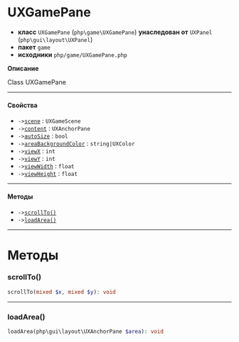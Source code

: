 # UXGamePane

- **класс** `UXGamePane` (`php\game\UXGamePane`) **унаследован от** `UXPanel` (`php\gui\layout\UXPanel`)
- **пакет** `game`
- **исходники** `php/game/UXGamePane.php`

**Описание**

Class UXGamePane

---

#### Свойства

- `->`[`scene`](#prop-scene) : `UXGameScene`
- `->`[`content`](#prop-content) : `UXAnchorPane`
- `->`[`autoSize`](#prop-autosize) : `bool`
- `->`[`areaBackgroundColor`](#prop-areabackgroundcolor) : `string|UXColor`
- `->`[`viewX`](#prop-viewx) : `int`
- `->`[`viewY`](#prop-viewy) : `int`
- `->`[`viewWidth`](#prop-viewwidth) : `float`
- `->`[`viewHeight`](#prop-viewheight) : `float`

---

#### Методы

- `->`[`scrollTo()`](#method-scrollto)
- `->`[`loadArea()`](#method-loadarea)

---
# Методы

<a name="method-scrollto"></a>

### scrollTo()
```php
scrollTo(mixed $x, mixed $y): void
```

---

<a name="method-loadarea"></a>

### loadArea()
```php
loadArea(php\gui\layout\UXAnchorPane $area): void
```